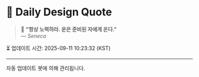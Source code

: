 
# 📘 Daily Design Quote

> 💬 **"항상 노력하라. 운은 준비된 자에게 온다."**  
> — *Seneca*

⏳ 업데이트 시간: 2025-09-11 10:23:32 (KST)

---

자동 업데이트 봇에 의해 관리됩니다.
